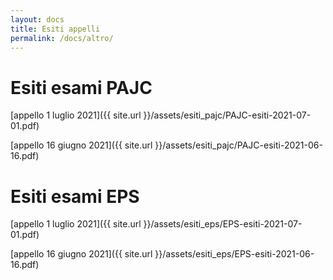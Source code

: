 ```yaml
---
layout: docs
title: Esiti appelli
permalink: /docs/altro/
---
```


# Esiti esami PAJC
[appello 1 luglio 2021]({{ site.url }}/assets/esiti_pajc/PAJC-esiti-2021-07-01.pdf)

[appello 16 giugno 2021]({{ site.url }}/assets/esiti_pajc/PAJC-esiti-2021-06-16.pdf)


# Esiti esami EPS
[appello 1 luglio 2021]({{ site.url }}/assets/esiti_eps/EPS-esiti-2021-07-01.pdf)

[appello 16 giugno 2021]({{ site.url }}/assets/esiti_eps/EPS-esiti-2021-06-16.pdf)

